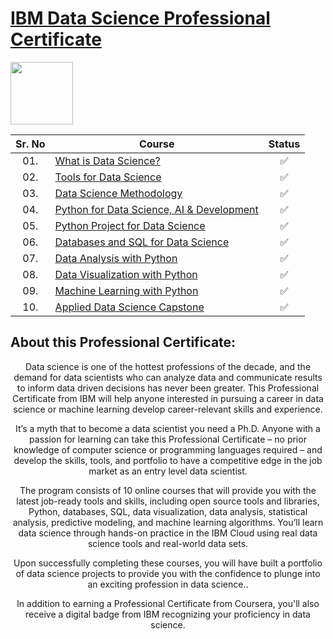 # [IBM Data Science Professional Certificate](https://www.coursera.org/professional-certificates/ibm-data-science)

<img height="100" src="https://user-images.githubusercontent.com/67054356/132362689-31859a26-5d52-4eff-a4c4-ee6a8fd2f16c.png">

| Sr. No | Course                                                               |Status|
|:------:|----------------------------------------------------------------------------|:--:|
| 01.     | [What is Data Science?](https://github.com/AI-MOO/IBM-Data-Science-Professional-Certificate/tree/master/01-What%20is%20Data%20Science)|✅|
| 02.     | [Tools for Data Science](https://github.com/AI-MOO/IBM-Data-Science-Professional-Certificate/tree/master/02-Tools%20for%20Data%20Science)|✅|
| 03.     | [Data Science Methodology](https://github.com/AI-MOO/IBM-Data-Science-Professional-Certificate/tree/master/03-Data%20Science%20Methodology)|✅|
| 04.     | [Python for Data Science, AI & Development](https://github.com/AI-MOO/IBM-Data-Science-Professional-Certificate/tree/master/04-Python%20for%20Data%20Science%2C%20AI%20%26%20Development)|✅|
| 05.     | [Python Project for Data Science](https://github.com/AI-MOO/IBM-Data-Science-Professional-Certificate/tree/master/05-Python%20Project%20for%20Data%20Science)|✅|   
| 06.     | [Databases and SQL for Data Science](https://github.com/AI-MOO/IBM-Data-Science-Professional-Certificate/tree/master/06-Databases%20and%20SQL%20for%20Data%20Science%20with%20Python) 									    |✅|
| 07.     | [Data Analysis with Python](https://github.com/AI-MOO/IBM-Data-Science-Professional-Certificate/tree/master/07-Data%20Analysis%20with%20Python)                   							|✅|
| 08.     | [Data Visualization with Python](https://github.com/AI-MOO/IBM-Data-Science-Professional-Certificate/tree/master/08-Data%20Visualization%20with%20Python)         								  |✅|
| 09.     | [Machine Learning with Python](https://github.com/AI-MOO/IBM-Data-Science-Professional-Certificate/tree/master/09-Machine%20Learning%20with%20Python)             							  |✅|
| 10.     | [Applied Data Science Capstone](https://github.com/AI-MOO/IBM-Data-Science-Professional-Certificate/tree/master/10-Applied%20Data%20Science%20Capstone)           								  |✅|



## About this Professional Certificate:
<center>Data science is one of the hottest professions of the decade, and the demand for data scientists who can analyze data and communicate results to inform data driven decisions has never been greater. This Professional Certificate from IBM will help anyone interested in pursuing a career in data science or machine learning develop career-relevant skills and experience. 

It’s a myth that to become a data scientist you need a Ph.D. Anyone with a passion for learning can take this Professional Certificate – no prior knowledge of computer science or programming languages required – and develop the skills, tools, and portfolio to have a competitive edge in the job market as an entry level data scientist.

The program consists of 10 online courses that will provide you with the latest job-ready tools and skills, including open source tools and libraries, Python, databases, SQL, data visualization, data analysis, statistical analysis, predictive modeling, and machine learning algorithms. You’ll learn data science through hands-on practice in the IBM Cloud using real data science tools and real-world data sets.

Upon successfully completing these courses, you will have built a portfolio of data science projects to provide you with the confidence to plunge into an exciting profession in data science..

In addition to earning a Professional Certificate from Coursera, you'll also receive a digital badge from IBM recognizing your proficiency in data science. 
</center>
